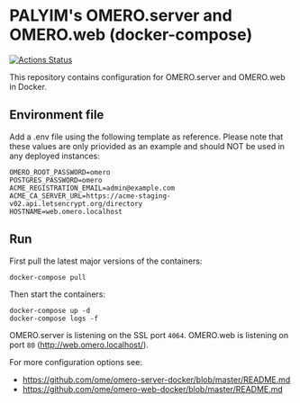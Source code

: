 # PALYIM's OMERO.server and OMERO.web (docker-compose)

[![Actions Status](https://github.com/paleopollen/palyim-omero-docker/workflows/Build/badge.svg)](https://github.com/paleopollen/palyim-omero-docker/actions)

This repository contains configuration for OMERO.server and OMERO.web in Docker.

## Environment file

Add a .env file using the following template as reference. Please note that these values are only priovided as an example and should NOT be used in any deployed instances:
```text
OMERO_ROOT_PASSWORD=omero
POSTGRES_PASSWORD=omero
ACME_REGISTRATION_EMAIL=admin@example.com
ACME_CA_SERVER_URL=https://acme-staging-v02.api.letsencrypt.org/directory
HOSTNAME=web.omero.localhost
```

## Run

First pull the latest major versions of the containers:

    docker-compose pull

Then start the containers:

    docker-compose up -d
    docker-compose logs -f

OMERO.server is listening on the SSL port `4064`.
OMERO.web is listening on port `80` (http://web.omero.localhost/).

For more configuration options see:
- https://github.com/ome/omero-server-docker/blob/master/README.md
- https://github.com/ome/omero-web-docker/blob/master/README.md
